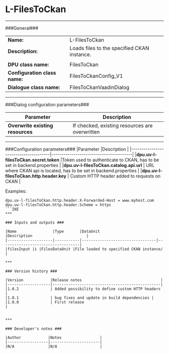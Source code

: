 # L-FilesToCkan #
----------

###General###

|                              |                                                               |
|------------------------------|---------------------------------------------------------------|
|**Name:**                     |L-FilesToCkan                                             |
|**Description:**              |Loads files to the specified CKAN instance. |
|                              |                                                               |
|**DPU class name:**           |FilesToCkan     |
|**Configuration class name:** |FilesToCkanConfig_V1                           |
|**Dialogue class name:**      |FilesToCkanVaadinDialog |

***

###Dialog configuration parameters###


|Parameter                        |Description                             |
|---------------------------------|----------------------------------------|
|**Overwrite existing resources** |If checked, existing resources are overwritten  |

***

###Configuration parameters###
|Parameter                             |Description                             |
|--------------------------------------|----------------------------------------|
|**dpu.uv-l-filesToCkan.secret.token**    |Token used to authenticate to CKAN, has to be set in backend.properties  |
|**dpu.uv-l-filesToCkan.catalog.api.url** | URL where CKAN api is located, has to be set in backend.properties |
|**dpu.uv-l-filesToCkan.http.header.key** | Custom HTTP header added to requests on CKAN |

Examples:
```
dpu.uv-l-filesToCkan.http.header.X-Forwarded-Host = www.myhost.com
dpu.uv-l-filesToCkan.http.header.Scheme = https
```INI
***

### Inputs and outputs ###

|Name                |Type       |DataUnit                         |Description                        |
|--------------------|-----------|---------------------------------|-----------------------------------|
|filesInput |i |FilesDataUnit |File loaded to specified CKAN instance/  |

***

### Version history ###

|Version            |Release notes                                   |
|-------------------|------------------------------------------------|
|1.0.2              | Added possibility to define custom HTTP headers |
|1.0.1              | bug fixes and update in build dependencies |
|1.0.0              | First release                                   |


***

### Developer's notes ###

|Author            |Notes                 |
|------------------|----------------------|
|N/A               |N/A                   |

